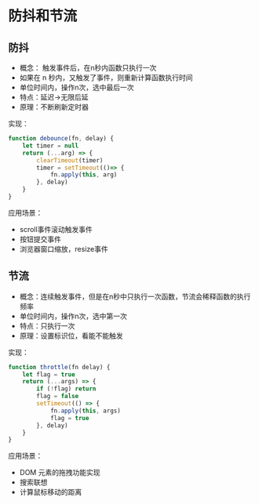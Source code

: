 # 防抖和节流

## 防抖

- 概念： 触发事件后，在n秒内函数只执行一次
- 如果在 n 秒内，又触发了事件，则重新计算函数执行时间
- 单位时间内，操作n次，选中最后一次
- 特点：延迟->无限后延
- 原理：不断刷新定时器

实现：

```js
function debounce(fn, delay) {
    let timer = null
    return (...arg) => {
        clearTimeout(timer)
        timer = setTimeout(()=> {
            fn.apply(this, arg)
        }, delay)
    }
}
```

应用场景：
- scroll事件滚动触发事件
- 按钮提交事件
- 浏览器窗口缩放，resize事件

## 节流

- 概念：连续触发事件，但是在n秒中只执行一次函数，节流会稀释函数的执行频率
- 单位时间内，操作n次，选中第一次
- 特点：只执行一次
- 原理：设置标识位，看能不能触发

实现：
```js
function throttle(fn delay) {
    let flag = true
    return (...args) => {
        if (!flag) return
        flag = false
        setTimeout(() => {
            fn.apply(this, args)
            flag = true
        }, delay) 
    }
}
```

应用场景：
- DOM 元素的拖拽功能实现
- 搜索联想
- 计算鼠标移动的距离
